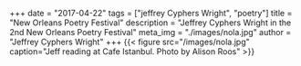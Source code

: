 +++
date = "2017-04-22"
tags = ["jeffrey Cyphers Wright", "poetry"]
title = "New Orleans Poetry Festival"
description = "Jeffrey Cyphers Wright in the 2nd New Orleans Poetry Festival"
meta_img = "./images/nola.jpg"
author = "Jeffrey Cyphers Wright"
+++
{{< figure src="/images/nola.jpg" caption="Jeff reading at Cafe Istanbul. Photo by Alison Roos" >}}

